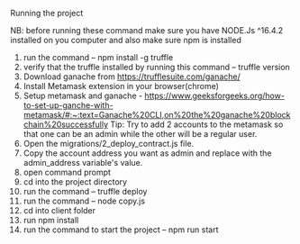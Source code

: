 Running the project

NB: before running these command make sure you have NODE.Js ^16.4.2 installed on you computer and also make sure npm is installed

1)	run the command – npm install -g truffle
2)	verify that the truffle installed by running this command – truffle version
3)	Download ganache from https://trufflesuite.com/ganache/
4)	Install Metamask extension in your browser(chrome)
5)	Setup metamask and ganache - https://www.geeksforgeeks.org/how-to-set-up-ganche-with-metamask/#:~:text=Ganache%20CLI,on%20the%20ganache%20blockchain%20successfully
	Tip: Try to add 2 accounts to the metamask so that one can be an admin while the other will be a regular user.
6)	Open the migrations/2_deploy_contract.js file.
6)	Copy the account address you want as admin and replace with the admin_address variable's value.
7)	open command prompt
8)	cd into the project directory
9) 	run the command – truffle deploy
10)	run the command – node copy.js
11)	cd into client folder
12)	run npm install
13)	run the command to start the project – npm run start

